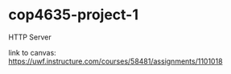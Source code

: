 # cop4635-project-1
HTTP Server

link to canvas: https://uwf.instructure.com/courses/58481/assignments/1101018
